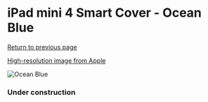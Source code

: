 # iPad mini 4 Smart Cover - Ocean Blue

[Return to previous page](/ipad_mini4)

[High-resolution image from Apple](https://store.storeimages.cdn-apple.com/8756/as-images.apple.com/is/MN092?wid=4500&hei=4500&fmt=png)

<div style="width: 384px"><img src="/everypreview/MN092.png" alt="Ocean Blue"></div>

### Under construction
